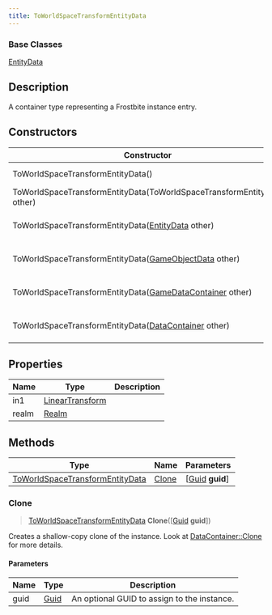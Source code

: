 ```yaml
---
title: ToWorldSpaceTransformEntityData
---
```

### Base Classes

[EntityData](/vext/ref/fb/entitydata/)

## Description

A container type representing a Frostbite instance entry.

## Constructors

| Constructor                                                                                | Description                                                                                                                                           |
| ------------------------------------------------------------------------------------------ | ----------------------------------------------------------------------------------------------------------------------------------------------------- |
| ToWorldSpaceTransformEntityData()                                                          | Create a new instance of this container type.                                                                                                         |
| ToWorldSpaceTransformEntityData(ToWorldSpaceTransformEntityData other)                     | Create a reference copy of an instance of the same type.                                                                                              |
| ToWorldSpaceTransformEntityData([EntityData](/vext/ref/fb/entitydata/) other)                            | Upcast an instance of type [EntityData](/vext/ref/fb/entitydata/) to [ToWorldSpaceTransformEntityData](/vext/ref/fb/toworldspacetransformentitydata/).                            |
| ToWorldSpaceTransformEntityData([GameObjectData](/vext/ref/fb/gameobjectdata/) other)                    | Upcast an instance of type [GameObjectData](/vext/ref/fb/gameobjectdata/) to [ToWorldSpaceTransformEntityData](/vext/ref/fb/toworldspacetransformentitydata/).                    |
| ToWorldSpaceTransformEntityData([GameDataContainer](/vext/ref/fb/gamedatacontainer/) other)              | Upcast an instance of type [GameDataContainer](/vext/ref/fb/gamedatacontainer/) to [ToWorldSpaceTransformEntityData](/vext/ref/fb/toworldspacetransformentitydata/).              |
| ToWorldSpaceTransformEntityData([DataContainer](/vext/ref/shared/class/datacontainer) other) | Upcast an instance of type [DataContainer](/vext/ref/shared/class/datacontainer) to [ToWorldSpaceTransformEntityData](/vext/ref/fb/toworldspacetransformentitydata/). |

## Properties

| Name  | Type                                                    | Description |
| ----- | ------------------------------------------------------- | ----------- |
| in1   | [LinearTransform](/vext/ref/shared/class/lineartransform) |             |
| realm | [Realm](/vext/ref/fb/realm/)                                          |             |

## Methods

| Type                                                               | Name            | Parameters                                     |
| ------------------------------------------------------------------ | --------------- | ---------------------------------------------- |
| [ToWorldSpaceTransformEntityData](/vext/ref/fb/toworldspacetransformentitydata/) | [Clone](#clone) | \[[Guid](/vext/ref/shared/class/guid) **guid**\] |

### Clone

> [ToWorldSpaceTransformEntityData](/vext/ref/fb/toworldspacetransformentitydata/) **Clone**(\[[Guid](/vext/ref/shared/class/guid) **guid**\])

Creates a shallow-copy clone of the instance. Look at [DataContainer::Clone](/vext/ref/shared/class/datacontainer#clone) for more details.

#### Parameters

| Name | Type         | Description                                 |
| ---- | ------------ | ------------------------------------------- |
| guid | [Guid](/vext/ref/shared/class/guid/) | An optional GUID to assign to the instance. |
